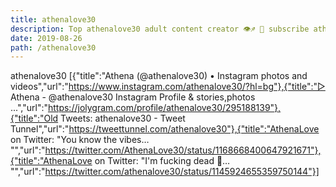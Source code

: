 ```yaml
---
title: athenalove30
description: Top athenalove30 adult content creator 👁♐️ 👑 subscribe athenalove30 to my porn site below IG athenalove30
date: 2019-08-26
path: /athenalove30
---
```


athenalove30
[{"title":"Athena (@athenalove30) • Instagram photos and videos","url":"https://www.instagram.com/athenalove30/?hl=bg"},{"title":"▷ Athena - @athenalove30 Instagram Profile & stories,photos ...","url":"https://jolygram.com/profile/athenalove30/295188139"},{"title":"Old Tweets: athenalove30 - Tweet Tunnel","url":"https://tweettunnel.com/athenalove30"},{"title":"AthenaLove on Twitter: \"You know the vibes… \"","url":"https://twitter.com/AthenaLove30/status/1168668400647921671"},{"title":"AthenaLove on Twitter: \"I'm fucking dead 🤣… \"","url":"https://twitter.com/athenalove30/status/1145924655359750144"}]

